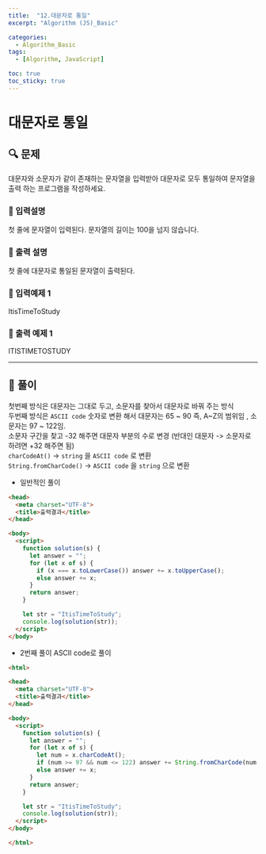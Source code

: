 ```yaml
---
title:  "12.대문자로 통일"
excerpt: "Algorithm (JS)_Basic"

categories:
  - Algorithm_Basic
tags:
  - [Algorithm, JavaScript]

toc: true
toc_sticky: true
---
```


# 대문자로 통일

##  🔍 문제 
대문자와 소문자가 같이 존재하는 문자열을 입력받아 대문자로 모두 통일하여 문자열을 출력 하는 프로그램을 작성하세요.

### 🔹 입력설명
첫 줄에 문자열이 입력된다. 문자열의 길이는 100을 넘지 않습니다.

### 🔹 출력 설명
첫 줄에 대문자로 통일된 문자열이 출력된다.

### 🔹 입력예제 1
ItisTimeToStudy

### 🔹 출력 예제 1
ITISTIMETOSTUDY

----

##  📌 풀이
첫번째 방식은 대문자는 그대로 두고, 소문자를 찾아서 대문자로 바꿔 주는 방식  
두번째 방식은 `ASCII code` 숫자로 변환 해서 대문자는 65 ~ 90 즉, A~Z의 범위임 , 소문자는 97 ~ 122임.  
소문자 구간을 찾고 -32 해주면 대문자 부분의 수로 변경 (반대인 대문자 -> 소문자로 하려면  +32 해주면 됨)  
`charCodeAt()` -> `string` 을 `ASCII code` 로 변환  
`String.fromCharCode()` -> `ASCII code` 을 `string` 으로 변환


- 일반적인 풀이


```html
<head>
  <meta charset="UTF-8">
  <title>출력결과</title>
</head>

<body>
  <script>
    function solution(s) {
      let answer = "";
      for (let x of s) {
        if (x === x.toLowerCase()) answer += x.toUpperCase();
        else answer += x;
      }
      return answer;
    }

    let str = "ItisTimeToStudy";
    console.log(solution(str));
  </script>
</body>
```

- 2번째 풀이  ASCII code로 풀이


```html
<html>

<head>
  <meta charset="UTF-8">
  <title>출력결과</title>
</head>

<body>
  <script>
    function solution(s) {
      let answer = "";
      for (let x of s) {
        let num = x.charCodeAt();
        if (num >= 97 && num <= 122) answer += String.fromCharCode(num -32);
        else answer += x;
      }
      return answer;
    }

    let str = "ItisTimeToStudy";
    console.log(solution(str));
  </script>
</body>

</html>
```

